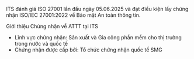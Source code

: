 ITS đánh giá ISO 27001 lần đầu ngày 05.06.2025 và đạt điều kiện lấy chứng nhận ISO/IEC 27001:2022 về Bảo mật An toàn thông tin.

Giới thiệu Chứng nhận về ATTT tại ITS
*   Lĩnh vực chứng nhận: Sản xuất và Gia công phần mềm cho thị trường trong nước và quốc tế
*   Chứng nhận được cấp bởi: Tổ chức chứng nhận quốc tế SMG